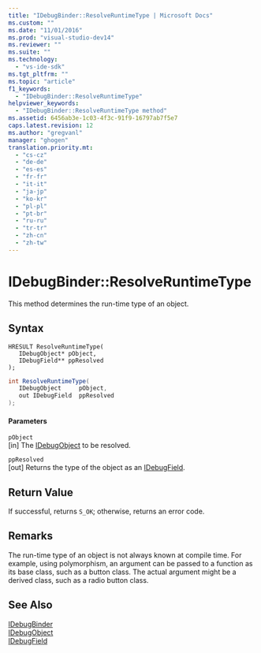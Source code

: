 ```yaml
---
title: "IDebugBinder::ResolveRuntimeType | Microsoft Docs"
ms.custom: ""
ms.date: "11/01/2016"
ms.prod: "visual-studio-dev14"
ms.reviewer: ""
ms.suite: ""
ms.technology: 
  - "vs-ide-sdk"
ms.tgt_pltfrm: ""
ms.topic: "article"
f1_keywords: 
  - "IDebugBinder::ResolveRuntimeType"
helpviewer_keywords: 
  - "IDebugBinder::ResolveRuntimeType method"
ms.assetid: 6456ab3e-1c03-4f3c-91f9-16797ab7f5e7
caps.latest.revision: 12
ms.author: "gregvanl"
manager: "ghogen"
translation.priority.mt: 
  - "cs-cz"
  - "de-de"
  - "es-es"
  - "fr-fr"
  - "it-it"
  - "ja-jp"
  - "ko-kr"
  - "pl-pl"
  - "pt-br"
  - "ru-ru"
  - "tr-tr"
  - "zh-cn"
  - "zh-tw"
---
```

# IDebugBinder::ResolveRuntimeType
This method determines the run-time type of an object.  
  
## Syntax  
  
```cpp#  
HRESULT ResolveRuntimeType(   
   IDebugObject* pObject,  
   IDebugField** ppResolved  
);  
```  
  
```c#  
int ResolveRuntimeType(  
   IDebugObject     pObject,   
   out IDebugField  ppResolved  
);  
```  
  
#### Parameters  
 `pObject`  
 [in] The [IDebugObject](../../../extensibility/debugger/reference/idebugobject.md) to be resolved.  
  
 `ppResolved`  
 [out] Returns the type of the object as an [IDebugField](../../../extensibility/debugger/reference/idebugfield.md).  
  
## Return Value  
 If successful, returns `S_OK`; otherwise, returns an error code.  
  
## Remarks  
 The run-time type of an object is not always known at compile time. For example, using polymorphism, an argument can be passed to a function as its base class, such as a button class. The actual argument might be a derived class, such as a radio button class.  
  
## See Also  
 [IDebugBinder](../../../extensibility/debugger/reference/idebugbinder.md)   
 [IDebugObject](../../../extensibility/debugger/reference/idebugobject.md)   
 [IDebugField](../../../extensibility/debugger/reference/idebugfield.md)